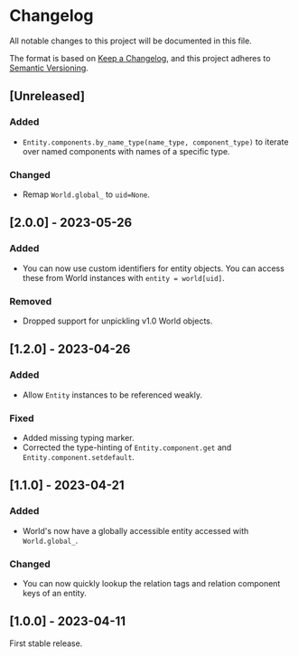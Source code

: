# Changelog

All notable changes to this project will be documented in this file.

The format is based on [Keep a Changelog](https://keepachangelog.com/en/1.0.0/),
and this project adheres to [Semantic Versioning](https://semver.org/spec/v2.0.0.html).

## [Unreleased]
### Added
- `Entity.components.by_name_type(name_type, component_type)` to iterate over named components with names of a specific type.

### Changed
- Remap `World.global_` to `uid=None`.

## [2.0.0] - 2023-05-26
### Added
- You can now use custom identifiers for entity objects.
  You can access these from World instances with `entity = world[uid]`.

### Removed
- Dropped support for unpickling v1.0 World objects.

## [1.2.0] - 2023-04-26
### Added
- Allow `Entity` instances to be referenced weakly.

### Fixed
- Added missing typing marker.
- Corrected the type-hinting of `Entity.component.get` and `Entity.component.setdefault`.

## [1.1.0] - 2023-04-21
### Added
- World's now have a globally accessible entity accessed with `World.global_`.

### Changed
- You can now quickly lookup the relation tags and relation component keys of an entity.

## [1.0.0] - 2023-04-11
First stable release.
